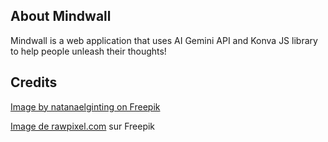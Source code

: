 ## About Mindwall

Mindwall is a web application that uses AI Gemini API and Konva JS library to help people unleash their thoughts!

## Credits
<a class="text-white text-sm" href="https://www.freepik.com/free-photo/email-messages-network-circuit-board-link-connection-technology_1198384.htm#fromView=search&page=1&position=9&uuid=debce617-2cae-4e50-9b9a-d26108d8325a">Image by natanaelginting on Freepik</a>

<a href="https://fr.freepik.com/photos-gratuite/fond-humain-poignee-main-robot-ere-numerique-futuriste_17850426.htm#query=intelligence%20artificielle&position=1&from_view=keyword&track=ais_hybrid&uuid=99fe9006-f7b5-4978-a799-15ed169a3d0c">Image de rawpixel.com</a> sur Freepik
